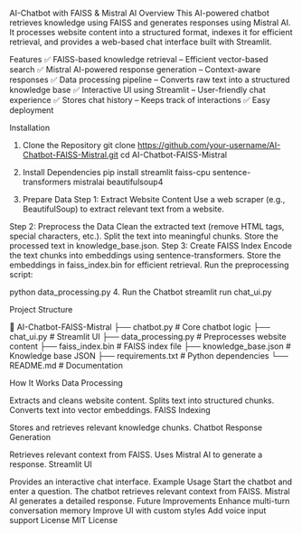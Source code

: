 AI-Chatbot with FAISS & Mistral AI
Overview
This AI-powered chatbot retrieves knowledge using FAISS and generates responses using Mistral AI. It processes website content into a structured format, indexes it for efficient retrieval, and provides a web-based chat interface built with Streamlit.

Features
✅ FAISS-based knowledge retrieval – Efficient vector-based search
✅ Mistral AI-powered response generation – Context-aware responses
✅ Data processing pipeline – Converts raw text into a structured knowledge base
✅ Interactive UI using Streamlit – User-friendly chat experience
✅ Stores chat history – Keeps track of interactions
✅ Easy deployment

Installation
1. Clone the Repository
git clone https://github.com/your-username/AI-Chatbot-FAISS-Mistral.git
cd AI-Chatbot-FAISS-Mistral

3. Install Dependencies
pip install streamlit faiss-cpu sentence-transformers mistralai beautifulsoup4

3. Prepare Data
Step 1: Extract Website Content
Use a web scraper (e.g., BeautifulSoup) to extract relevant text from a website.

Step 2: Preprocess the Data
Clean the extracted text (remove HTML tags, special characters, etc.).
Split the text into meaningful chunks.
Store the processed text in knowledge_base.json.
Step 3: Create FAISS Index
Encode the text chunks into embeddings using sentence-transformers.
Store the embeddings in faiss_index.bin for efficient retrieval.
Run the preprocessing script:

python data_processing.py
4. Run the Chatbot
streamlit run chat_ui.py

Project Structure

📂 AI-Chatbot-FAISS-Mistral
 ├── chatbot.py         # Core chatbot logic
 ├── chat_ui.py         # Streamlit UI
 ├── data_processing.py # Preprocesses website content
 ├── faiss_index.bin    # FAISS index file
 ├── knowledge_base.json # Knowledge base JSON
 ├── requirements.txt   # Python dependencies
 └── README.md          # Documentation

How It Works
Data Processing

Extracts and cleans website content.
Splits text into structured chunks.
Converts text into vector embeddings.
FAISS Indexing

Stores and retrieves relevant knowledge chunks.
Chatbot Response Generation

Retrieves relevant context from FAISS.
Uses Mistral AI to generate a response.
Streamlit UI

Provides an interactive chat interface.
Example Usage
Start the chatbot and enter a question.
The chatbot retrieves relevant context from FAISS.
Mistral AI generates a detailed response.
Future Improvements
Enhance multi-turn conversation memory
Improve UI with custom styles
Add voice input support
License
MIT License

